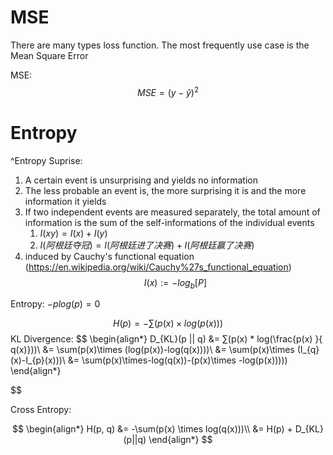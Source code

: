 
# MSE
There are many types loss function. The most frequently use case is the Mean Square Error

MSE:
$$MSE = (y-\hat{y})^2$$
# Entropy 

^Entropy
Suprise:
1. A certain event is unsurprising and yields no information
2. The less probable an event is, the more surprising it is and the more information it yields
3. If two independent events are measured separately, the total amount of information is the sum of the self-informations of the individual events
	1. $I(xy)=I(x)+I(y)$
	2. $I(阿根廷夺冠)=I(阿根廷进了决赛)+I(阿根廷赢了决赛)$
4. induced by Cauchy's functional equation (https://en.wikipedia.org/wiki/Cauchy%27s_functional_equation)
$$
I(x) := -log_b[P]
$$

Entropy: 
$-plog(p)=0$

$$
H(p) = -∑(p(x) \times log(p(x)))
$$
KL Divergence:
$$
\begin{align*}
D_{KL}(p || q) &= ∑(p(x) * log(\frac{p(x) }{ q(x)}))\\
&= \sum(p(x)\times (log(p(x))-log(q(x))))\\
&= \sum(p(x)\times (I_{q}(x)-I_{p}(x)))\\
&= \sum(p(x)\times-log(q(x))-(p(x)\times -log(p(x)))))
\end{align*}

$$

Cross Entropy: 

$$
\begin{align*}
H(p, q) &=  -\sum(p(x) \times log(q(x)))\\
&= H(p) + D_{KL}(p||q)
\end{align*}
$$


